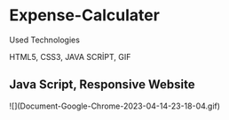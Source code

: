 <h1> Expense-Calculater </h1>

<p> Used Technologies</p>

HTML5, CSS3, JAVA SCRİPT, GIF

<h2> Java Script, Responsive Website</h2>
![](Document-Google-Chrome-2023-04-14-23-18-04.gif)
